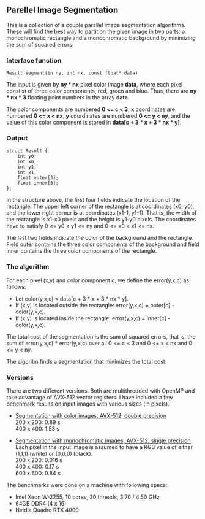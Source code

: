 ## Parellel Image Segmentation

This is a collection of a couple parallel image segmentation algorithms. These will find the best 
way to partition the given image in two parts: a monochromatic rectangle and a monochromatic 
background by minimizing the sum of squared errors.

### Interface function

```
Result segment(in ny, int nx, const float* data)
```

The input is given by **ny \* nx** pixel color image **data**, where each pixel constist of three 
color components, red, green and blue. Thus, there are **ny \* nx \* 3** floating point numbers 
in the array **data**.

The color components are numbered **0 <= c < 3**, **x** coordinates are numbered **0 <= x < nx**, 
**y** coordinates are numbered **0 <= y < ny**, and the value of this color component is stored in 
**data[c + 3 \* x + 3 \* nx \* y]**.

### Output

```
struct Result {
    int y0;
    int x0;
    int y1;
    int x1;
    float outer[3];
    float inner[3];
};
```

In the structure above, the first four fields indicate the location of the rectangle. The upper left 
corner of the rectangle is at coordinates (x0, y0), and the lower right corner is at coordinates 
(x1-1, y1-1). That is, the width of the rectangle is x1-x0 pixels and the height is y1-y0 pixels. The 
coordinates have to satisfy 0 <= y0 < y1 <= ny and 0 <= x0 < x1 <= nx.

The last two fields indicate the color of the background and the rectangle. Field outer contains the 
three color components of the background and field inner contains the three color components of the rectangle.

### The algorithm

For each pixel (x,y) and color component c, we define the error(y,x,c) as follows:

- Let color(y,x,c) = data[c + 3 * x + 3 * nx * y].
- If (x,y) is located outside the rectangle: error(y,x,c) = outer[c] - color(y,x,c).
- If (x,y) is located inside the rectangle: error(y,x,c) = inner[c] - color(y,x,c).

The total cost of the segmentation is the sum of squared errors, that is, the sum of error(y,x,c) * error(y,x,c) 
over all 0 <= c < 3 and 0 <= x < nx and 0 <= y < ny.

The algoritm finds a segmentation that minimizes the total cost.

### Versions

There are two different versions. Both are multithredded with OpenMP and take advantage of AVX-512 vector registers.
I have included a few benchmark results on input images with various sizes (in pixels).

- [Segmentation with color images, AVX-512, double precision](./src/is_avx512)  
200 x 200: 0.89 s  
400 x 400: 1.53 s

- [Segmentation with monochromatic images, AVX-512, single precision](./src/is_avx512_monochrome)  
Each pixel in the input image is assumed to have a RGB value of either (1,1,1) (white) or (0,0,0) (black).  
200 x 200: 0.016 s  
400 x 400: 0.17 s  
600 x 600: 0.84 s

The benchmarks were done on a machine with following specs:

- Intel Xeon W-2255, 10 cores, 20 threads, 3.70 / 4.50 GHz
- 64GB DDR4 (4 x 16)
- Nvidia Quadro RTX 4000
